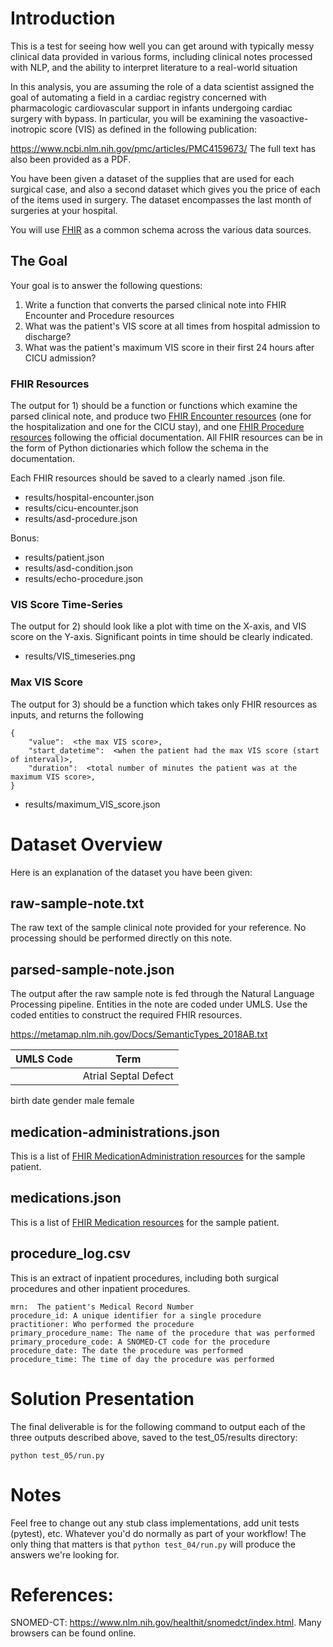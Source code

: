 # Introduction
This is a test for seeing how well you can get around with typically messy clinical data provided in various forms, including clinical notes processed with NLP, and the ability to interpret literature to a real-world situation

In this analysis, you are assuming the role of a data scientist assigned the goal of automating a field in a cardiac registry concerned with pharmacologic cardiovascular support in infants undergoing cardiac surgery with bypass.  In particular, you will be examining the vasoactive-inotropic score (VIS) as defined in the following publication:

https://www.ncbi.nlm.nih.gov/pmc/articles/PMC4159673/
The full text has also been provided as a PDF.

You have been given a dataset of the supplies that are used for each surgical case, and also a second dataset which gives you the price of each of the items used in surgery. The dataset encompasses the last month of surgeries at your hospital.

You will use [FHIR](https://www.hl7.org/fhir) as a common schema across the various data sources.

## The Goal
Your goal is to answer the following questions:

 1. Write a function that converts the parsed clinical note into FHIR Encounter and Procedure resources
 2. What was the patient's VIS score at all times from hospital admission to discharge?
 3. What was the patient's maximum VIS score in their first 24 hours after CICU admission?

### FHIR Resources
The output for 1) should be a function or functions which examine the parsed clinical note, and produce two [FHIR Encounter resources](https://www.hl7.org/fhir/encounter.html) (one for the hospitalization and one for the CICU stay), and one [FHIR Procedure resources](https://www.hl7.org/fhir/procedure.html) following the official documentation.  All FHIR resources can be in the form of Python dictionaries which follow the schema in the documentation.

Each FHIR resources should be saved to a clearly named .json file.

* results/hospital-encounter.json
* results/cicu-encounter.json
* results/asd-procedure.json

Bonus:
* results/patient.json
* results/asd-condition.json
* results/echo-procedure.json


### VIS Score Time-Series
The output for 2) should look like a plot with time on the X-axis, and VIS score on the Y-axis.  Significant points in time should be clearly indicated.

* results/VIS_timeseries.png

### Max VIS Score
The output for 3) should be a function which takes only FHIR resources as inputs, and returns the following
```
{
    "value":  <the max VIS score>,
    "start_datetime":  <when the patient had the max VIS score (start of interval)>,
    "duration":  <total number of minutes the patient was at the maximum VIS score>,
}
```
* results/maximum_VIS_score.json

# Dataset Overview
Here is an explanation of the dataset you have been given:


## raw-sample-note.txt
The raw text of the sample clinical note provided for your reference.  No processing should be performed directly on this note.

## parsed-sample-note.json
The output after the raw sample note is fed through the Natural Language Processing pipeline.  Entities in the note are coded under UMLS.  Use the coded entities to construct the required FHIR resources.

https://metamap.nlm.nih.gov/Docs/SemanticTypes_2018AB.txt


| UMLS Code | Term |
|---|---|
|   | Atrial Septal Defect |

birth date
gender
male
female


## medication-administrations.json
This is a list of [FHIR MedicationAdministration resources](https://www.hl7.org/fhir/medicationadministration.html) for the sample patient.

## medications.json
This is a list of [FHIR Medication resources](https://www.hl7.org/fhir/medication.html) for the sample patient.

## procedure_log.csv
This is an extract of inpatient procedures, including both surgical procedures and other inpatient procedures.

```
mrn:  The patient's Medical Record Number
procedure_id: A unique identifier for a single procedure
practitioner: Who performed the procedure
primary_procedure_name: The name of the procedure that was performed
primary_procedure_code: A SNOMED-CT code for the procedure
procedure_date: The date the procedure was performed
procedure_time: The time of day the procedure was performed
```


# Solution Presentation
The final deliverable is for the following command to output each of the three outputs described above, saved to the test_05/results directory:
```
python test_05/run.py
```

# Notes
Feel free to change out any stub class implementations, add unit tests (pytest), etc. Whatever 
you'd do normally as part of your workflow! The only thing that matters is that `python test_04/run.py`
will produce the answers we're looking for.


# References:
SNOMED-CT:  https://www.nlm.nih.gov/healthit/snomedct/index.html.  Many browsers can be found online.
